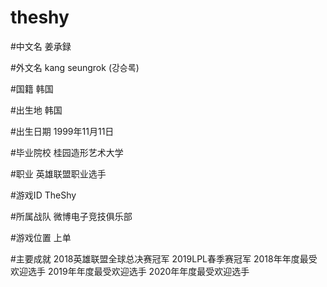 # theshy

#中文名 姜承録

#外文名 kang seungrok (강승록)

#国籍 韩国

#出生地 韩国

#出生日期 1999年11月11日

#毕业院校 桂园造形艺术大学

#职业 英雄联盟职业选手

#游戏ID TheShy

#所属战队 微博电子竞技俱乐部

#游戏位置 上单

#主要成就
2018英雄联盟全球总决赛冠军
2019LPL春季赛冠军
2018年年度最受欢迎选手
2019年年度最受欢迎选手
2020年年度最受欢迎选手
